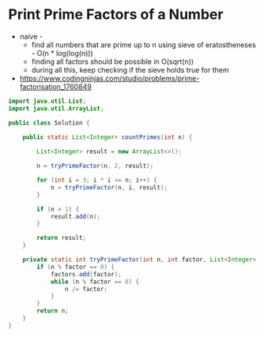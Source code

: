 #	Print Prime Factors of a Number

- naive - 
  - find all numbers that are prime up to n using sieve of eratostheneses - O(n * log(log(n)))
  - finding all factors should be possible in O(sqrt(n))
  - during all this, keep checking if the sieve holds true for them
- https://www.codingninjas.com/studio/problems/prime-factorisation_1760849

```java
import java.util.List;
import java.util.ArrayList;

public class Solution {
    
    public static List<Integer> countPrimes(int n) {

        List<Integer> result = new ArrayList<>();

        n = tryPrimeFactor(n, 2, result);

        for (int i = 3; i * i <= n; i++) {
            n = tryPrimeFactor(n, i, result);
        }

        if (n > 1) {
            result.add(n);
        }

        return result;
    }

    private static int tryPrimeFactor(int n, int factor, List<Integer> factors) {
        if (n % factor == 0) {
            factors.add(factor);
            while (n % factor == 0) {
                n /= factor;
            }
        }
        return n;
    }
}
```
